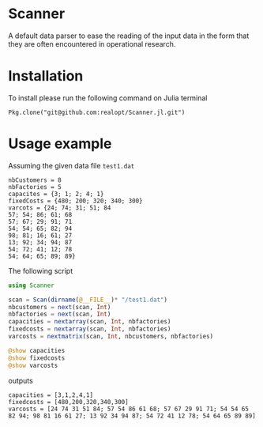 # Scanner 

A default data parser to ease the reading of the input data in the form that they are often encountered in operational research.

# Installation

To install please run the following command on Julia terminal

```
Pkg.clone("git@github.com:realopt/Scanner.jl.git")
```

# Usage example 

Assuming the given data file `test1.dat`

```
nbCustomers = 8
nbFactories = 5
capacites = {3; 1; 2; 4; 1}
fixedCosts = {480; 200; 320; 340; 300}
varcots = {24; 74; 31; 51; 84
57; 54; 86; 61; 68
57; 67; 29; 91; 71
54; 54; 65; 82; 94
98; 81; 16; 61; 27
13; 92; 34; 94; 87
54; 72; 41; 12; 78
54; 64; 65; 89; 89}
```

The following script 

```julia
using Scanner

scan = Scan(dirname(@__FILE__)* "/test1.dat")
nbcustomers = next(scan, Int)
nbfactories = next(scan, Int)
capacities = nextarray(scan, Int, nbfactories)
fixedcosts = nextarray(scan, Int, nbfactories)
varcosts = nextmatrix(scan, Int, nbcustomers, nbfactories)

@show capacities
@show fixedcosts
@show varcosts
```

outputs

```
capacities = [3,1,2,4,1]
fixedcosts = [480,200,320,340,300]
varcosts = [24 74 31 51 84; 57 54 86 61 68; 57 67 29 91 71; 54 54 65 82 94; 98 81 16 61 27; 13 92 34 94 87; 54 72 41 12 78; 54 64 65 89 89]
```
